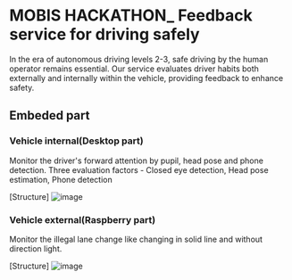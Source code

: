 # MOBIS HACKATHON_ Feedback service for driving safely
In the era of autonomous driving levels 2-3, safe driving by the human operator remains essential. Our service evaluates driver habits both externally and internally within the vehicle, providing feedback to enhance safety.
## Embeded part
### Vehicle internal(Desktop part)
Monitor the driver's forward attention by pupil, head pose and phone detection.
 Three evaluation factors - Closed eye detection, Head pose estimation, Phone detection

[Structure]
![image](https://github.com/SSU-CAR/SSU-CAR_Embeded/assets/107911398/3e5b8ff1-3ff0-49f1-a111-0ddbeedbca80)

### Vehicle external(Raspberry part)
 Monitor the illegal lane change like changing in solid line and without direction light.


[Structure]
![image](https://github.com/SSU-CAR/SSU-CAR_Embeded/assets/107911398/70be7678-6426-46c0-9e02-d4244033eac1)
